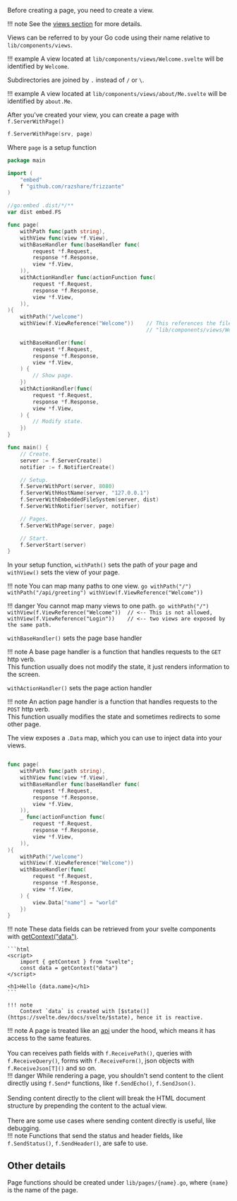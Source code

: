 Before creating a page, you need to create a view.

!!! note
	See the [views section](./views.md) for more details.

Views can be referred to by your Go code using their name relative to `lib/components/views`.

!!! example
	A view located at `lib/components/views/Welcome.svelte` will be identified by `Welcome`.

Subdirectories are joined by `.` instead of `/` or `\`.

!!! example
	A view located at `lib/components/views/about/Me.svelte` will be identified by `about.Me`.

After you've created your view, you can create a page with `f.ServerWithPage()`

```go
f.ServerWithPage(srv, page)
```

Where `page` is a setup function

```go
package main

import (
	"embed"
	f "github.com/razshare/frizzante"
)

//go:embed .dist/*/**
var dist embed.FS

func page(
	withPath func(path string),
	withView func(view *f.View),
	withBaseHandler func(baseHandler func(
		request *f.Request,
		response *f.Response,
		view *f.View,
	)),
	withActionHandler func(actionFunction func(
		request *f.Request,
		response *f.Response,
		view *f.View,
	)),
){
	withPath("/welcome")
	withView(f.ViewReference("Welcome"))	// This references the file 
											// "lib/components/views/Welcome.svelte"

	withBaseHandler(func(
		request *f.Request,
		response *f.Response,
		view *f.View,
	) {
		// Show page.
	})
	withActionHandler(func(
		request *f.Request,
		response *f.Response,
		view *f.View,
	) {
		// Modify state.
	})	
}

func main() {
	// Create.
	server := f.ServerCreate()
	notifier := f.NotifierCreate()

	// Setup.
	f.ServerWithPort(server, 8080)
	f.ServerWithHostName(server, "127.0.0.1")
	f.ServerWithEmbeddedFileSystem(server, dist)
	f.ServerWithNotifier(server, notifier)

	// Pages.
	f.ServerWithPage(server, page)

	// Start.
	f.ServerStart(server)
}
```

In your setup function, `withPath()` sets the path of your page 
and `withView()` sets the view of your page.

!!! note
    You can map many paths to one view.
    ```go
    withPath("/")
    withPath("/api/greeting")
	withView(f.ViewReference("Welcome"))
    ```
	
!!! danger
    You cannot map many views to one path.
    ```go
    withPath("/")
	withView(f.ViewReference("Welcome"))  // <-- This is not allowed,
	withView(f.ViewReference("Login"))    // <-- two views are exposed by the same path.
    ```

`withBaseHandler()` sets the page base handler

!!! note
	A base page handler is a function that 
	handles requests to the `GET` http verb.<br/>
	This function usually does not modify the state, 
	it just renders information to the screen.

`withActionHandler()` sets the page action handler

!!! note
	An action page handler is a function that 
	handles requests to the `POST` http verb.<br/>
	This function usually modifies the state and 
	sometimes redirects to some other page.

The view exposes a `.Data` map, which you can use to inject data into your views.

```go

func page(
	withPath func(path string),
	withView func(view *f.View),
	withBaseHandler func(baseHandler func(
		request *f.Request,
		response *f.Response,
		view *f.View,
	)),
	_ func(actionFunction func(
		request *f.Request,
		response *f.Response,
		view *f.View,
	)),
){
	withPath("/welcome")
	withView(f.ViewReference("Welcome"))
	withBaseHandler(func(
		request *f.Request,
		response *f.Response,
		view *f.View,
	) {
		view.Data["name"] = "world"
	})
}
```

!!! note
	These data fields can be retrieved from your svelte components with [getContext("data")](https://svelte.dev/docs/svelte/svelte#getContext).

	```html
	<script>
		import { getContext } from "svelte";
		const data = getContext("data")
	</script>

	<h1>Hello {data.name}</h1>
	```

	!!! note
		Context `data` is created with [$state()](https://svelte.dev/docs/svelte/$state), hence it is reactive.


!!! note
	A page is treated like an [api](./api.md) under the hood, which means it 
	has access to the same features.<br/>
	<br/>
	You can receives path fields with `f.ReceivePath()`, 
	queries with `f.ReceiveQuery()`,
	forms with `f.ReceiveForm()`,
	json objects with `f.ReceiveJson[T]()` and so on.<br/>
	!!! danger
		While rendering a page, you shouldn't send content to the client directly 
		using `f.Send*` functions, 
		like `f.SendEcho()`, `f.SendJson()`.<br/>
		<br/>
		Sending content directly to the client will break the HTML document structure by prepending 
		the content to the actual view.<br/>
		<br/>
		There are some use cases where sending content directly is useful, like debugging.<br/>
		!!! note
			Functions that send the status and header fields, like `f.SendStatus()`, `f.SendHeader()`, are safe to use.

## Other details

Page functions should be created under `lib/pages/{name}.go`, where `{name}` is the name of the page.

